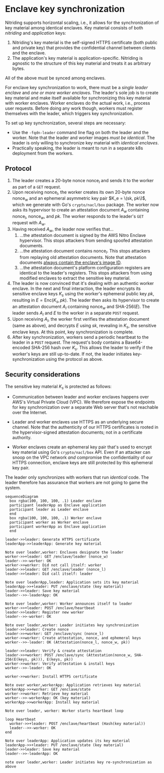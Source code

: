 # Enclave key synchronization

Nitriding supports horizontal scaling, i.e., it allows for the synchronization
of key material among identical enclaves.  Key material consists of both
_nitriding_ and _application_ keys:

1. Nitriding's key material is the self-signed HTTPS certificate (both public
   and private key) that provides the confidential channel between clients and
   the enclave.
2. The application's key material is application-specific.  Nitriding is
   agnostic to the structure of this key material and treats it as arbitrary
   bytes.

All of the above must be synced among enclaves.

For enclave key synchronization to work, there must be a _single leader
enclave_ and _one or more worker enclaves_.  The leader's sole job is to
create key material and make itself available for synchronizing this key
material with worker enclaves.  Worker enclaves do the actual work, i.e.,
process user requests.  Before doing any work though, workers must register
themselves with the leader, which triggers key synchronization.

To set up key synchronization, several steps are necessary:

* Use the `-fqdn-leader` command line flag on both the leader and the worker.
  Note that the leader and worker images _must be identical_.  The leader is
  only willing to synchronize key material with _identical enclaves_.
* Practically speaking, the leader is meant to run in a separate k8s deployment
  from the workers.

## Protocol

1. The leader creates a 20-byte nonce $\textrm{nonce}_l$ and sends it to the
   worker as part of a `GET` request.
2. Upon receiving $\textrm{nonce}_l$, the worker creates its own 20-byte nonce
   $\textrm{nonce}_w$ and an ephemeral asymmetric key pair $K_e = \(sk, pk\)$,
   which we generate with Go's `crypto/nacl/box` package. The worker now asks
   its hypervisor to create an attestation document $A_w$ containing
   $\textrm{nonce}_l$, $\textrm{nonce}_w$, and $pk$. The worker responds to the
   leader's `GET` request with $A_w$.
3. Having received $A_w$, the leader now verifies that...
   1. ...the attestation document is signed by the AWS Nitro Enclave hypervisor.
      This stops attackers from sending spoofed attestation documents.
   2. ...the attestation document contains $\textrm{nonce}_l$. This stops
      attackers from replaying old attestation documents.  Note that attestation
      documents [always contain the enclave's image ID](https://docs.aws.amazon.com/enclaves/latest/user/set-up-attestation.html).
   3. ...the attestation document's platform configuration registers are
      identical to the leader's registers. This stops attackers from using
      modified enclaves to extract the sensitive key material.
4. The leader is now convinced that it's dealing with an authentic worker
   enclave. In the next and final interaction, the leader encrypts its sensitive
   enclave keys $K_s$ using the worker's ephemeral public key $pk$, resulting in
   $E = \textrm{Enc}(K_s, pk)$. The leader then asks its hypervisor to create an
   attestation document $A_l$ containing $\textrm{nonce}_w$ and SHA-256($E$).
   The leader sends $A_l$ and $E$ to the worker in a separate `POST` request.
6. Upon receiving $A_l$, the worker first verifies the attestation document
   (same as above), and decrypts $E$ using $sk$, revealing in $K_s$, the
   sensitive enclave keys. At this point, key synchronization is complete.
7. After key synchronization, workers send a periodic heartbeat to the leader in
   a `POST` request.  The request's body contains a Base64-encoded SHA-256 hash
   over $K_s$.  This allows the leader to verify if the worker's keys are still
   up-to-date.  If not, the leader initiates key-synchronization using the
   protocol as above.

## Security considerations

The sensitive key material $K_s$ is protected as follows:

* Communication between leader and worker enclaves happens over AWS's Virtual
  Private Cloud (VPC).  We therefore expose the endpoints for key
  synchronization over a separate Web server that's not reachable over the
  Internet.

* Leader and worker enclaves use HTTPS as an underlying secure channel.  Note
  that the authenticity of our HTTPS certificates is rooted in the
  hypervisor-signed attestation documents; not in a certificate authority.

* Worker enclaves create an ephemeral key pair that's used to encrypt key
  material using Go's `crypto/nacl/box` API.  Even if an attacker can snoop on
  the VPC network _and_ compromise the confidentiality of our HTTPS connection,
  enclave keys are still protected by this ephemeral key pair.

The leader only synchronizes with workers that run _identical_ code.  The leader
therefore has assurance that workers are not going to game the system.

```mermaid
sequenceDiagram
  box rgba(100, 100, 100, .1) Leader enclave
  participant leaderApp as Enclave application
  participant leader as Leader enclave
  end
  box rgba(100, 100, 100, .1) Worker enclave
  participant worker as Worker enclave
  participant workerApp as Enclave application
  end

leader->>leader: Generate HTTPS certificate
leaderApp->>leaderApp: Generate key material

Note over leader,worker: Enclaves designate the leader
worker->>+leader: GET /enclave/leader (nonce_w)
leader-->>-worker: OK
worker->>worker: Did not call itself: worker
leader->>leader: GET /enclave/leader (nonce_l)
leader->>leader: Did call itself: leader

Note over leaderApp,leader: Application sets its key material
leaderApp->>+leader: PUT /enclave/state (key material)
leader->>leader: Save key material
leader-->>-leaderApp: OK

Note over leader,worker: Worker announces itself to leader
worker->>+leader: POST /enclave/heartbeat
leader->>leader: Register new worker
leader-->>-worker: OK

Note over leader,worker: Leader initiates key synchronization
leader->>leader: Create nonce
leader->>+worker: GET /enclave/sync (nonce_l)
worker->>worker: Create attestation, nonce, and ephemeral keys
worker-->>-leader: OK (Attestation(nonce_l, nonce_w, pk))

leader->>leader: Verify & create attestation
leader->>+worker: POST /enclave/sync (Attestation(nonce_w, SHA-256(E(keys, pk))), E(keys, pk))
worker->>worker: Verify attestation & install keys
worker-->>-leader: OK

worker->>worker: Install HTTPS certificate

Note over worker,workerApp: Application retrieves key material
workerApp->>+worker: GET /enclave/state
worker->>worker: Retrieve key material
worker-->>-workerApp: OK (key material)
workerApp->>workerApp: Install key material

Note over leader, worker: Worker starts heartbeat loop

loop Heartbeat
  worker->>+leader: POST /enclave/heartbeat (Hash(key material))
  leader-->>-worker: OK
end

Note over leaderApp: Application updates its key material
leaderApp->>+leader: PUT /enclave/state (key material)
leader->>leader: Save key material
leader-->>-leaderApp: OK

note over leader,worker: Leader initiates key re-synchronization as above
```